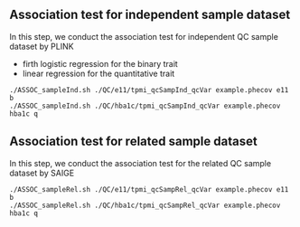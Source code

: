 
## Association test for independent sample dataset
In this step, we conduct the association test for independent QC sample dataset by PLINK
- firth logistic regression for the binary trait
- linear regression for the quantitative trait
```
./ASSOC_sampleInd.sh ./QC/e11/tpmi_qcSampInd_qcVar example.phecov e11 b
./ASSOC_sampleInd.sh ./QC/hba1c/tpmi_qcSampInd_qcVar example.phecov hba1c q
```

## Association test for related sample dataset
In this step, we conduct the association test for the related QC sample dataset by SAIGE
```
./ASSOC_sampleRel.sh ./QC/e11/tpmi_qcSampRel_qcVar example.phecov e11 b
./ASSOC_sampleRel.sh ./QC/hba1c/tpmi_qcSampRel_qcVar example.phecov hba1c q
```
